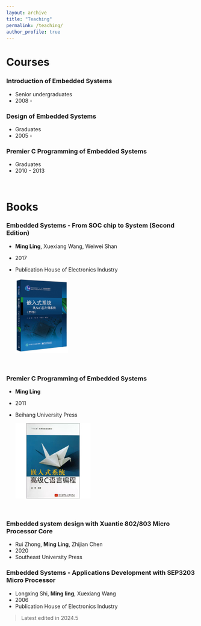 ```yaml
---
layout: archive
title: "Teaching"
permalink: /teaching/
author_profile: true
---
```


# Courses
### Introduction of Embedded Systems
- Senior undergraduates
- 2008 - 

### Design of Embedded Systems
- Graduates
- 2005 - 

### Premier C Programming of Embedded Systems
- Graduates
- 2010 - 2013

<br>

# Books
### Embedded Systems - From SOC chip to System (Second Edition)
- **Ming Ling**, Xuexiang Wang, Weiwei Shan
- 2017
- Publication House of Electronics Industry
  
    <img src='../../images/my_image/soc_book.jpg' style="width:auto; max-height:200px;">
<br>

### Premier C Programming of Embedded Systems
- **Ming Ling**
- 2011
- Beihang University Press
  
    <img src='../../images/my_image/c_book.jpg' style="width:auto; max-height:200px;">
<br>

### Embedded system design with Xuantie 802/803 Micro Processor Core
- Rui Zhong, **Ming Ling**, Zhijian Chen
- 2020
- Southeast University Press

### Embedded Systems - Applications Development with SEP3203 Micro Processor
- Longxing Shi, **Ming ling**, Xuexiang Wang
- 2006
- Publication House of Electronics Industry

> Latest edited in 2024.5
